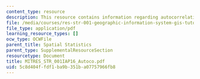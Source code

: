 ```yaml
---
content_type: resource
description: This resource contains information regarding autocorrelation exercise.
file: /media/courses/res-str-001-geographic-information-system-gis-tutorial-january-iap-2016/5c8d404ffdf1ba9b351ba07757966fb8_MITRES_STR_001IAP16_Autoco.pdf
file_type: application/pdf
learning_resource_types: []
ocw_type: OCWFile
parent_title: Spatial Statistics
parent_type: SupplementalResourceSection
resourcetype: Document
title: MITRES_STR_001IAP16_Autoco.pdf
uid: 5c8d404f-fdf1-ba9b-351b-a07757966fb8
---
```


